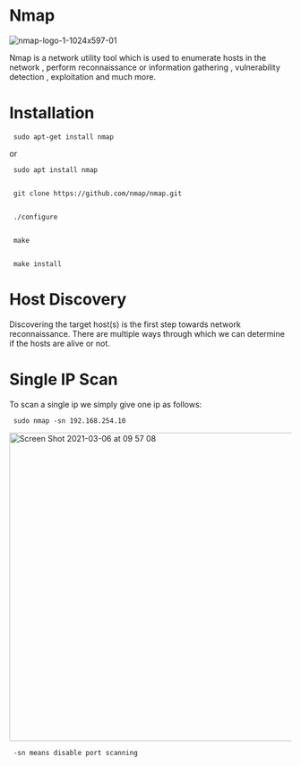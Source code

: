 # Nmap

![nmap-logo-1-1024x597-01](https://user-images.githubusercontent.com/106522935/202653349-2b81f1fe-b6d7-4b05-9164-91806e6d1fcb.jpeg)


Nmap is a network utility tool  which is used to enumerate hosts in the network , perform  reconnaissance or information gathering , vulnerability detection , exploitation and much more. 

# Installation

     sudo apt-get install nmap

or

     sudo apt install nmap


     git clone https://github.com/nmap/nmap.git


     ./configure


     make


     make install


# Host Discovery

Discovering the target host(s) is the first step towards network reconnaissance. There are multiple ways through which we can determine if the hosts are alive or not.

# Single IP Scan
To scan a single ip we simply give one ip as follows:

     sudo nmap -sn 192.168.254.10
     
<img width="551" alt="Screen Shot 2021-03-06 at 09 57 08" src="https://user-images.githubusercontent.com/106522935/202651409-6e6afad2-258c-4d68-84ac-e77bad336a63.png">

     
     -sn means disable port scanning
 

# 
